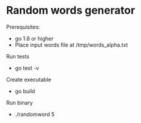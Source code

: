# Random words generator

Prerequisites:
- go 1.8 or higher
- Place input words file at /tmp/words_alpha.txt

Run tests
- go test -v

Create executable
- go build

Run binary
- ./randomword 5
